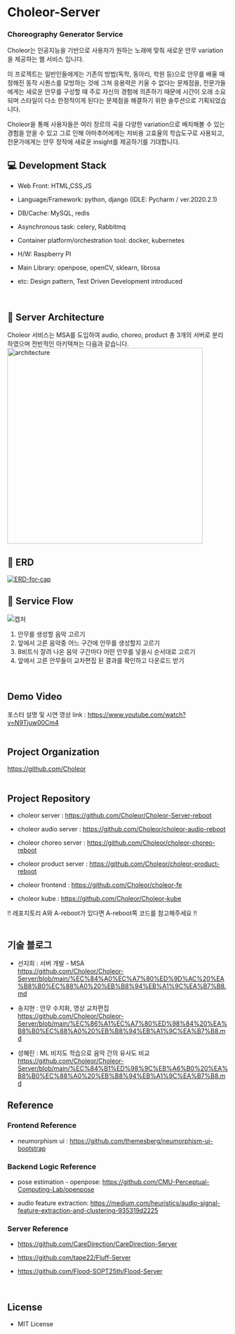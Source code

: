 # Choleor-Server
### Choreography Generator Service
Choleor는 인공지능을 기반으로 사용자가 원하는 노래에 맞춰 새로운 안무 variation을 제공하는 웹 서비스 입니다.<br>
 
이 프로젝트는 일반인들에게는 기존의 방법(독학, 동아리, 학원 등)으로 안무를 배울 때 정해진 동작 시퀀스를 모방하는 것에 그쳐 응용력은 키울 수 없다는 문제점을, 전문가들에게는 새로운 안무를 구성할 때 주로 자신의 경험에 의존하기 때문에 시간이 오래 소요되며 스타일이 다소 한정적이게 된다는 문제점을 해결하기 위한 솔루션으로 기획되었습니다.<br>
 
Choleor을 통해 사용자들은 여러 장르의 곡을 다양한 variation으로 배치해볼 수 있는 경험을 얻을 수 있고 그로 인해 아마추어에게는 저비용 고효율의 학습도구로 사용되고, 전문가에게는 안무 창작에 새로운 insight를 제공하기를 기대합니다.<br>


## 💻 Development Stack
* Web Front: HTML,CSS,JS

* Language/Framework: python, django (IDLE: Pycharm / ver.2020.2.1)

* DB/Cache: MySQL, redis

* Asynchronous task: celery, Rabbitmq

* Container platform/orchestration tool: docker, kubernetes

* H/W: Raspberry PI

* Main Library: openpose, openCV, sklearn, librosa

- etc: Design pattern, Test Driven Development introduced

<br>


## 📌 Server Architecture
Choleor 서비스는 MSA를 도입하여 audio, choreo, product 총 3개의 서버로 분리하였으며 전반적인 아키텍쳐는 다음과 같습니다.<br>
<img width="445" alt="architecture" src="https://user-images.githubusercontent.com/50199997/101448164-eae29800-3969-11eb-90ed-d4f31192c5a3.png"><br>


## 📌 ERD
<a href="https://ibb.co/vkdhdPj"><img src="https://i.ibb.co/6Ft8tPW/ERD-for-cap.png" alt="ERD-for-cap" border="0"></a>

## 📌 Service Flow
![캡처](https://user-images.githubusercontent.com/50199997/101480517-221b6e00-3997-11eb-829a-3d28c917ef83.JPG)<br>
<ol>
 <li>안무를 생성할 음악 고르기</li>
 <li>앞에서 고른 음악중 어느 구간에 안무를 생성할지 고르기</li>
 <li>8비트식 잘려 나온 음악 구간마다 어떤 안무를 넣을시 순서대로 고르기</li>
 <li>앞에서 고른 안무들이 교차편집 된 결과를 확인하고 다운로드 받기</li>
</ol>
<br>

## Demo Video
포스터 설명 및 시연 영상 link : https://www.youtube.com/watch?v=N9Tjuw00Cm4
<br><br>

## Project Organization
https://github.com/Choleor
<br><br>

## Project Repository
* choleor server : https://github.com/Choleor/Choleor-Server-reboot

* choleor audio server : https://github.com/Choleor/choleor-audio-reboot

* choleor choreo server : https://github.com/Choleor/choleor-choreo-reboot

* choleor product server : https://github.com/Choleor/choleor-product-reboot

* choleor frontend : https://github.com/Choleor/choleor-fe

* choleor kube : https://github.com/Choleor/Choleor-kube

!! 레포지토리 A와 A-reboot가 있다면 A-reboot쪽 코드를 참고해주세요 !!
<br><br>

## 기술 블로그
* 선지희 : 서버 개발 - MSA<br>
https://github.com/Choleor/Choleor-Server/blob/main/%EC%84%A0%EC%A7%80%ED%9D%AC%20%EA%B8%B0%EC%88%A0%20%EB%B8%94%EB%A1%9C%EA%B7%B8.md<br>


* 송지현 : 안무 수치화, 영상 교차편집<br>
https://github.com/Choleor/Choleor-Server/blob/main/%EC%86%A1%EC%A7%80%ED%98%84%20%EA%B8%B0%EC%88%A0%20%EB%B8%94%EB%A1%9C%EA%B7%B8.md<br>

* 성혜린 : ML 비지도 학습으로 음악 간의 유사도 비교<br>
https://github.com/Choleor/Choleor-Server/blob/main/%EC%84%B1%ED%98%9C%EB%A6%B0%20%EA%B8%B0%EC%88%A0%20%EB%B8%94%EB%A1%9C%EA%B7%B8.md<br>

## Reference
### Frontend Reference
* neumorphism ui : https://github.com/themesberg/neumorphism-ui-bootstrap
### Backend Logic Reference
* pose estimation - openpose: https://github.com/CMU-Perceptual-Computing-Lab/openpose

* audio feature extraction: https://medium.com/heuristics/audio-signal-feature-extraction-and-clustering-935319d2225
### Server Reference
* https://github.com/CareDirection/CareDirection-Server
 
* https://github.com/tape22/Fluff-Server

* https://github.com/Flood-SOPT25th/Flood-Server

<br>

## License
* MIT License
